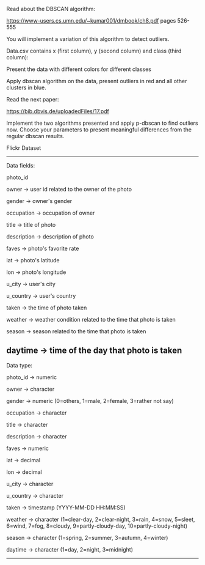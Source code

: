 Read about the DBSCAN algorithm:

https://www-users.cs.umn.edu/~kumar001/dmbook/ch8.pdf pages 526-555

You will implement a variation of this algorithm to detect outliers.

Data.csv contains x (first column), y (second column) and class (third column):

Present the data with different colors for different classes

Apply dbscan algorithm on the data, present outliers in red and all other clusters in blue.

Read the next paper:

https://bib.dbvis.de/uploadedFiles/17.pdf

Implement the two algorithms presented and apply p-dbscan to find outliers now. Choose your parameters to present meaningful differences from the regular dbscan results.


Flickr Dataset

---------------------
Data fields:

photo_id

owner -> user id related to the owner of the photo

gender -> owner's gender

occupation -> occupation of owner

title -> title of photo

description -> description of photo


faves -> photo's favorite rate

lat -> photo's latitude

lon -> photo's longitude

u_city -> user's city

u_country -> user's country

taken -> the time of photo taken

weather -> weather condition related to the time that photo is taken

season -> season related to the time that photo is taken

daytime -> time of the day that photo is taken
---------------------
Data type:

photo_id -> numeric

owner -> character

gender -> numeric (0=others, 1=male, 2=female, 3=rather not say)

occupation -> character

title -> character

description -> character

faves -> numeric

lat -> decimal

lon -> decimal

u_city -> character

u_country -> character

taken -> timestamp (YYYY-MM-DD HH:MM:SS)

weather -> character (1=clear-day, 2=clear-night, 3=rain, 4=snow, 5=sleet, 6=wind, 7=fog, 8=cloudy, 9=partly-cloudy-day, 10=partly-cloudy-night)

season -> character (1=spring, 2=summer, 3=autumn, 4=winter)

daytime -> character (1=day, 2=night, 3=midnight)

---------------------
